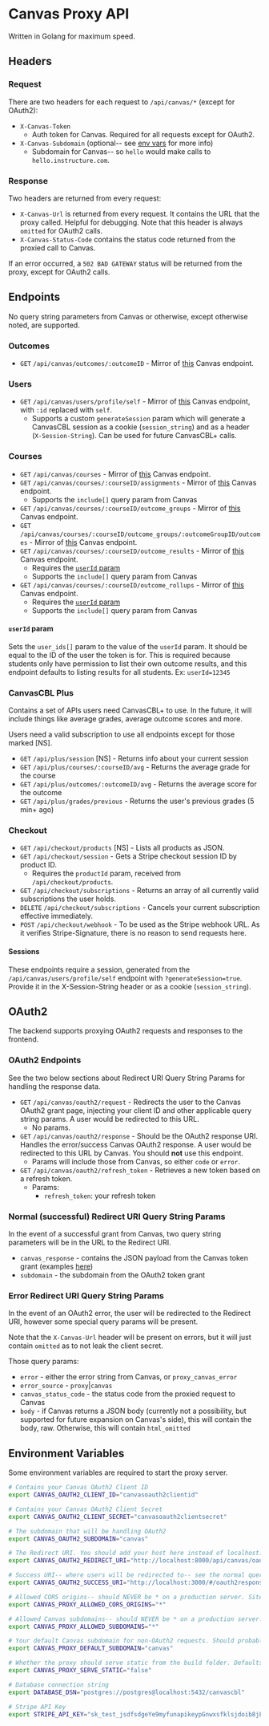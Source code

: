 # Canvas Proxy API

Written in Golang for maximum speed.

## Headers

### Request

There are two headers for each request to `/api/canvas/*` (except for OAuth2):

- `X-Canvas-Token`
    - Auth token for Canvas. Required for all requests except for OAuth2.
- `X-Canvas-Subdomain` (optional-- see [env vars](#environment-variables) for more info)
    - Subdomain for Canvas-- so `hello` would make calls to `hello.instructure.com`.

### Response

Two headers are returned from every request:

- `X-Canvas-Url` is returned from every request. It contains the URL that the proxy called. Helpful for debugging. Note that this header is always `omitted` for OAuth2 calls.
- `X-Canvas-Status-Code` contains the status code returned from the proxied call to Canvas.

If an error occurred, a `502 BAD GATEWAY` status will be returned from the proxy, except for OAuth2 calls.

## Endpoints

No query string parameters from Canvas or otherwise, except otherwise noted, are supported.

### Outcomes

- `GET` `/api/canvas/outcomes/:outcomeID` - Mirror of [this](https://canvas.instructure.com/doc/api/outcomes.html#method.outcomes_api.show) Canvas endpoint.

### Users

- `GET` `/api/canvas/users/profile/self` - Mirror of [this](https://canvas.instructure.com/doc/api/users.html#method.users.api_show) Canvas endpoint, with `:id` replaced with `self`.
    - Supports a custom `generateSession` param which will generate a CanvasCBL session as a cookie (`session_string`) and as a header (`X-Session-String`). Can be used for future CanvasCBL+ calls.

### Courses

- `GET` `/api/canvas/courses` - Mirror of [this](https://canvas.instructure.com/doc/api/courses.html#method.courses.index) Canvas endpoint.
- `GET` `/api/canvas/courses/:courseID/assignments` - Mirror of [this](https://canvas.instructure.com/doc/api/assignments.html#method.assignments_api.index) Canvas endpoint.
  - Supports the `include[]` query param from Canvas
- `GET` `/api/canvas/courses/:courseID/outcome_groups` - Mirror of [this](https://canvas.instructure.com/doc/api/outcome_groups.html#method.outcome_groups_api.index) Canvas endpoint.
- `GET` `/api/canvas/courses/:courseID/outcome_groups/:outcomeGroupID/outcomes` - Mirror of [this](https://canvas.instructure.com/doc/api/outcome_groups.html#method.outcome_groups_api.outcomes) Canvas endpoint.
- `GET` `/api/canvas/courses/:courseID/outcome_results` - Mirror of [this](https://canvas.instructure.com/doc/api/outcome_results.html#method.outcome_results.index) Canvas endpoint.
  - Requires the [`userId` param](#userid-param)
  - Supports the `include[]` query param from Canvas
- `GET` `/api/canvas/courses/:courseID/outcome_rollups` - Mirror of [this](https://canvas.instructure.com/doc/api/outcome_results.html#method.outcome_results.rollups) Canvas endpoint.
  - Requires the [`userId` param](#userid-param)
  - Supports the `include[]` query param from Canvas

#### `userId` param

Sets the `user_ids[]` param to the value of the `userId` param. It should be equal to the ID of the user the token is for. This is required because students only have permission to list their own outcome results, and this endpoint defaults to listing results for all students. Ex: `userId=12345`

### CanvasCBL Plus

Contains a set of APIs users need CanvasCBL+ to use. In the future, it will include things like average grades, average outcome scores and more.

Users need a valid subscription to use all endpoints except for those marked \[NS\].

- `GET` `/api/plus/session` \[NS\] - Returns info about your current session
- `GET` `/api/plus/courses/:courseID/avg` - Returns the average grade for the course
- `GET` `/api/plus/outcomes/:outcomeID/avg` - Returns the average score for the outcome
- `GET` `/api/plus/grades/previous` - Returns the user's previous grades (5 min+ ago)

### Checkout

- `GET` `/api/checkout/products` \[NS\] - Lists all products as JSON.
- `GET` `/api/checkout/session` - Gets a Stripe checkout session ID by product ID.
  - Requires the `productId` param, received from `/api/checkout/products`.
- `GET` `/api/checkout/subscriptions` - Returns an array of all currently valid subscriptions the user holds.
- `DELETE` `/api/checkout/subscriptions` - Cancels your current subscription effective immediately.
- `POST` `/api/checkout/webhook` - To be used as the Stripe webhook URL. As it verifies Stripe-Signature, there is no reason to send requests here.

#### Sessions

These endpoints require a session, generated from the `/api/canvas/users/profile/self` endpoint with `?generateSession=true`.
Provide it in the X-Session-String header or as a cookie (`session_string`).

## OAuth2

The backend supports proxying OAuth2 requests and responses to the frontend.

### OAuth2 Endpoints

See the two below sections about Redirect URI Query String Params for handling the response data.

- `GET` `/api/canvas/oauth2/request` - Redirects the user to the Canvas OAuth2 grant page, injecting your client ID and other applicable query string params. A user would be redirected to this URL.
  - No params.
- `GET` `/api/canvas/oauth2/response` - Should be the OAuth2 response URI. Handles the error/success Canvas OAuth2 response. A user would be redirected to this URL by Canvas. You should **not** use this endpoint.
  - Params will include those from Canvas, so either `code` or `error`.
- `GET` `/api/canvas/oauth2/refresh_token` - Retrieves a new token based on a refresh token.
  - Params:
    - `refresh_token`: your refresh token


### Normal (successful) Redirect URI Query String Params

In the event of a successful grant from Canvas, two query string parameters will be in the URL to the Redirect URI.

- `canvas_response` - contains the JSON payload from the Canvas token grant (examples [here](https://canvas.instructure.com/doc/api/file.oauth_endpoints.html))
- `subdomain` - the subdomain from the OAuth2 token grant

### Error Redirect URI Query String Params

In the event of an OAuth2 error, the user will be redirected to the Redirect URI, however some special query params will be present.

Note that the `X-Canvas-Url` header will be present on errors, but it will just contain `omitted` as to not leak the client secret.

Those query params:

- `error` - either the error string from Canvas, or `proxy_canvas_error`
- `error_source` - `proxy`|`canvas`
- `canvas_status_code` - the status code from the proxied request to Canvas
- `body` - if Canvas returns a JSON body (currently not a possibility, but supported for future expansion on Canvas's side), this will contain the body, raw. Otherwise, this will contain `html_omitted`


## Environment Variables

Some environment variables are required to start the proxy server.

```sh
# Contains your Canvas OAuth2 Client ID
export CANVAS_OAUTH2_CLIENT_ID="canvasoauth2clientid"

# Contains your Canvas OAuth2 Client Secret
export CANVAS_OAUTH2_CLIENT_SECRET="canvasoauth2clientsecret"

# The subdomain that will be handling OAuth2
export CANVAS_OAUTH2_SUBDOMAIN="canvas"

# The Redirect URI. You should add your host here instead of localhost:8000, and replace http with https
export CANVAS_OAUTH2_REDIRECT_URI="http://localhost:8000/api/canvas/oauth2/response"

# Success URI-- where users will be redirected to-- see the normal query string section in the OAuth2 section.
export CANVAS_OAUTH2_SUCCESS_URI="http://localhost:3000/#/oauth2response"

# Allowed CORS origins-- should NEVER be * on a production server. Sites that are allowed to make proxied requests. Can be * to allow requests from everywhere, or be like "https://google.com" to allow requests from google.com. More: https://developer.mozilla.org/en-US/docs/Web/HTTP/Headers/Access-Control-Allow-Origin
export CANVAS_PROXY_ALLOWED_CORS_ORIGINS="*"

# Allowed Canvas subdomains-- should NEVER be * on a production server. Also probably should match your OAuth2 Subdomain. Comma separated. Ex: "canvas,myschool" to allow canvas.instructure.com and myschool.instructure.com. Also can be * to allow all, but that will throw a warning.
export CANVAS_PROXY_ALLOWED_SUBDOMAINS="*"

# Your default Canvas subdomain for non-OAuth2 requests. Should probably match your OAuth2 subdomain and MUST be in your allowed subdomains list.
export CANVAS_PROXY_DEFAULT_SUBDOMAIN="canvas"

# Whether the proxy should serve static from the build folder. Defaults to false.
export CANVAS_PROXY_SERVE_STATIC="false"

# Database connection string
export DATABASE_DSN="postgres://postgres@localhost:5432/canvascbl"

# Stripe API Key
export STRIPE_API_KEY="sk_test_jsdfsdgeYe9myfunapikeypGnwxsfklsjdoib8jL"
```
